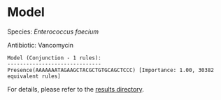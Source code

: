 
# Model

Species: *Enterococcus faecium*

Antibiotic: Vancomycin

```
Model (Conjunction - 1 rules):
------------------------------
Presence(AAAAAAATAGAAGCTACGCTGTGCAGCTCCC) [Importance: 1.00, 30382 equivalent rules]

```

For details, please refer to the [results directory](../../../../../results/scm_b/enterococcus%20faecium/vancomycin/repeat_6/).

